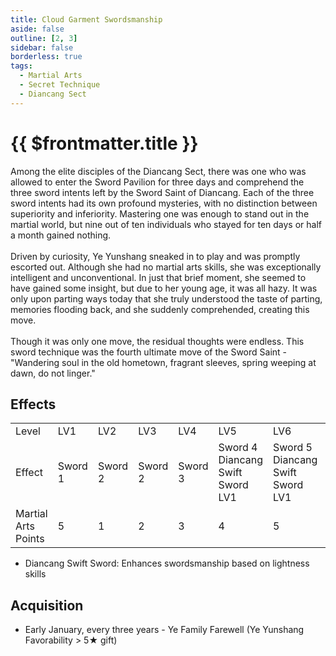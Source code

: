 ```yaml
---
title: Cloud Garment Swordsmanship
aside: false
outline: [2, 3]
sidebar: false
borderless: true
tags:
  - Martial Arts
  - Secret Technique
  - Diancang Sect
---
```


# {{ $frontmatter.title }}

<div style="max-width:1020px">
<BookItemIcon :size="`medium`" :needLink="false" :no="2302" :style="'float: right;'"></BookItemIcon>

Among the elite disciples of the Diancang Sect, there was one who was allowed to enter the Sword Pavilion for three days and comprehend the three sword intents left by the Sword Saint of Diancang. Each of the three sword intents had its own profound mysteries, with no distinction between superiority and inferiority. Mastering one was enough to stand out in the martial world, but nine out of ten individuals who stayed for ten days or half a month gained nothing.
<br><br>
Driven by curiosity, Ye Yunshang sneaked in to play and was promptly escorted out. Although she had no martial arts skills, she was exceptionally intelligent and unconventional. In just that brief moment, she seemed to have gained some insight, but due to her young age, it was all hazy. It was only upon parting ways today that she truly understood the taste of parting, memories flooding back, and she suddenly comprehended, creating this move.
<br><br>
Though it was only one move, the residual thoughts were endless. This sword technique was the fourth ultimate move of the Sword Saint - "Wandering soul in the old hometown, fragrant sleeves, spring weeping at dawn, do not linger."
<br clear="all" />
</div>

## Effects

<table>
    <tr>
        <td>Level</td>
        <td>LV1</td>
        <td>LV2</td>
        <td>LV3</td>
        <td>LV4</td>
        <td>LV5</td>
        <td>LV6</td>
        <td>LV7</td>
        <td>LV8</td>
        <td>LV9</td>
        <td>LV10</td>
    </tr>
    <tr>
        <td>Effect</td>
        <td>Sword 1</td>
        <td>Sword 2</td>
        <td>Sword 2</td>
        <td>Sword 3</td>
        <td>Sword 4<br>Diancang Swift Sword LV1</td>
        <td>Sword 5<br>Diancang Swift Sword LV1</td>
        <td>Sword 6<br>Diancang Swift Sword LV1</td>
        <td>Sword 6<br>Diancang Swift Sword LV1</td>
        <td>Sword 7<br>Diancang Swift Sword LV1</td>
        <td>Sword 8<br>Diancang Swift Sword LV2</td>
    </tr>
    <tr>
        <td>Martial Arts Points</td>
        <td>5</td>
        <td>1</td>
        <td>2</td>
        <td>3</td>
        <td>4</td>
        <td>5</td>
        <td>6</td>
        <td>7</td>
        <td>8</td>
        <td>9 (50)</td>
    </tr>
</table>

- Diancang Swift Sword: Enhances swordsmanship based on lightness skills

## Acquisition

- Early January, every three years - Ye Family Farewell (Ye Yunshang Favorability > 5★ gift)
